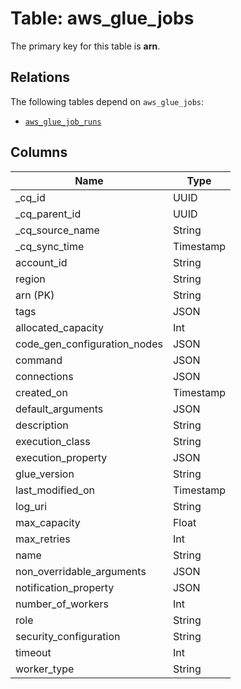 # Table: aws_glue_jobs



The primary key for this table is **arn**.

## Relations
The following tables depend on `aws_glue_jobs`:
  - [`aws_glue_job_runs`](aws_glue_job_runs.md)

## Columns
| Name          | Type          |
| ------------- | ------------- |
|_cq_id|UUID|
|_cq_parent_id|UUID|
|_cq_source_name|String|
|_cq_sync_time|Timestamp|
|account_id|String|
|region|String|
|arn (PK)|String|
|tags|JSON|
|allocated_capacity|Int|
|code_gen_configuration_nodes|JSON|
|command|JSON|
|connections|JSON|
|created_on|Timestamp|
|default_arguments|JSON|
|description|String|
|execution_class|String|
|execution_property|JSON|
|glue_version|String|
|last_modified_on|Timestamp|
|log_uri|String|
|max_capacity|Float|
|max_retries|Int|
|name|String|
|non_overridable_arguments|JSON|
|notification_property|JSON|
|number_of_workers|Int|
|role|String|
|security_configuration|String|
|timeout|Int|
|worker_type|String|